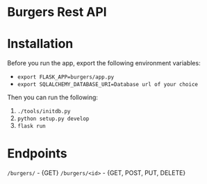 # Burgers Rest API

# Installation 
Before you run the app, export the following environment variables:
  * `export FLASK_APP=burgers/app.py`
  * `export SQLALCHEMY_DATABASE_URI=Database url of your choice`
  
Then you can run the following:
  1. `./tools/initdb.py` 
  2. `python setup.py develop`
  3. `flask run`

# Endpoints

`/burgers/` - {GET}
`/burgers/<id>` - {GET, POST, PUT, DELETE}
